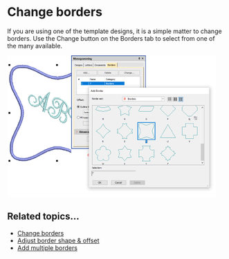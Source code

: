 # Change borders

If you are using one of the template designs, it is a simple matter to change borders. Use the Change button on the Borders tab to select from one of the many available.

![lettering_monograms00039.png](assets/lettering_monograms00039.png)

## Related topics...

- [Change borders](#XREF_63210_Modifying_borders)
- [Adjust border shape & offset](Adjust_border_shape_offset)
- [Add multiple borders](Add_multiple_borders)
